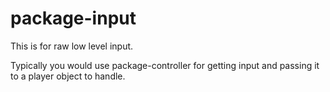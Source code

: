 # package-input

This is for raw low level input.

Typically you would use package-controller for getting input and passing it
to a player object to handle. 
